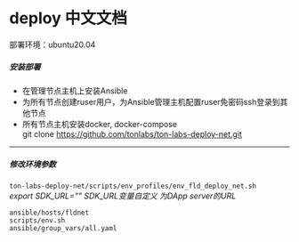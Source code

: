 deploy 中文文档
===========
部署环境：ubuntu20.04
##### 安装部署
* 在管理节点主机上安装Ansible
* 为所有节点创建ruser用户，为Ansible管理主机配置ruser免密码ssh登录到其他节点
* 所有节点主机安装docker,	docker-compose <br>
git clone https://github.com/tonlabs/ton-labs-deploy-net.git	<br>
---

##### 修改环境参数
`ton-labs-deploy-net/scripts/env_profiles/env_fld_deploy_net.sh`<br>
     *export SDK_URL="" SDK_URL变量自定义 为DApp server的URL*<br>
     
		 
`ansible/hosts/fldnet`<br>
`scripts/env.sh`<br>
`ansible/group_vars/all.yaml`<br>

